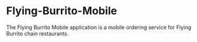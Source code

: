# Flying-Burrito-Mobile
The Flying Burrito Mobile application is a mobile ordering service for Flying Burrito chain restaurants.  



